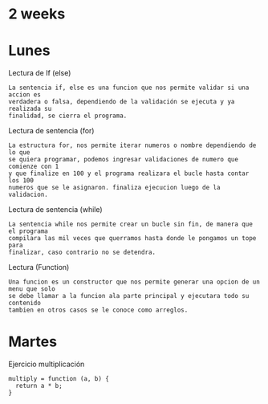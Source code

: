 # 2 weeks
# Lunes

Lectura de If (else)

    La sentencia if, else es una funcion que nos permite validar si una accion es 
    verdadera o falsa, dependiendo de la validación se ejecuta y ya realizada su
    finalidad, se cierra el programa.

Lectura de sentencia (for)

    La estructura for, nos permite iterar numeros o nombre dependiendo de lo que
    se quiera programar, podemos ingresar validaciones de numero que comienze con 1
    y que finalize en 100 y el programa realizara el bucle hasta contar los 100 
    numeros que se le asignaron. finaliza ejecucion luego de la validacion. 

Lectura de sentencia (while)

    La sentencia while nos permite crear un bucle sin fin, de manera que el programa
    compilara las mil veces que querramos hasta donde le pongamos un tope para
    finalizar, caso contrario no se detendra.

Lectura (Function)

    Una funcion es un constructor que nos permite generar una opcion de un menu que solo
    se debe llamar a la funcion ala parte principal y ejecutara todo su contenido 
    tambien en otros casos se le conoce como arreglos.

# Martes

Ejercicio multiplicación

    multiply = function (a, b) {
      return a * b;
    }

